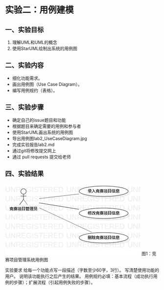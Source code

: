 # 实验二：用例建模


 ## 一、实验目标

 1. 理解UML和UML的概念
 2. 使用StarUML绘制出系统的用例图
 

 ## 二、实验内容

 - 细化功能需求。
 - 画出用例图（Use Case Diagram）。
 - 编写用例规约（表格）。
 

 ## 三、实验步骤

 - 确定自己的issue题目和功能
 - 根据题目来确定需要的用例和参与者
 - 使用StarUML画出系统的用例图
 - 导出用例图lab2_UseCaseDiagram.jpg
 - 完成实验报告lab2.md
 - 通过git将修改提交网上
 - 通过 pull requests 提交给老师

 ## 四、实验结果
 ![竞赛项目管理系统用例图](./lab2_UseCaseDiagram.jpg)  图1：竞赛项目管理系统用例图
 


实验要求
给每一个功能点写一段描述（字数至少60字，3行）。
写清楚使用功能的用户。
说明该功能执行之后产生的结果。
用例规约必填：基本流程（成功执行用例的步骤）；扩展流程（引起用例失败的步骤）。
